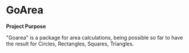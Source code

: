 # **GoArea**

**Project Purpose**

  "Goarea" is a package for area calculations, being possible so far to have the result for Circles, Rectangles, Squares, Triangles.


